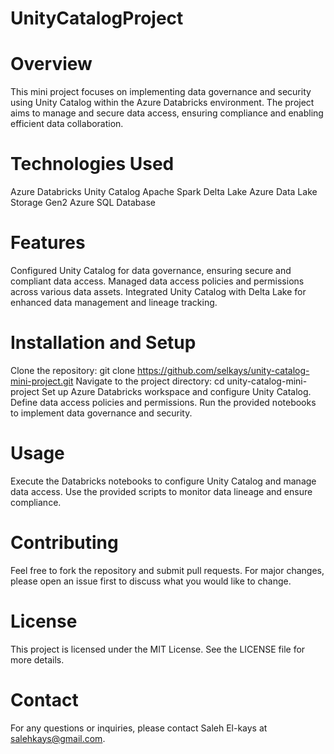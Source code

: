 # UnityCatalogProject
# Overview
This mini project focuses on implementing data governance and security using Unity Catalog within the Azure Databricks environment. The project aims to manage and secure data access, ensuring compliance and enabling efficient data collaboration.

# Technologies Used
Azure Databricks
Unity Catalog
Apache Spark
Delta Lake
Azure Data Lake Storage Gen2
Azure SQL Database
# Features
Configured Unity Catalog for data governance, ensuring secure and compliant data access.
Managed data access policies and permissions across various data assets.
Integrated Unity Catalog with Delta Lake for enhanced data management and lineage tracking.
# Installation and Setup
Clone the repository: git clone https://github.com/selkays/unity-catalog-mini-project.git
Navigate to the project directory: cd unity-catalog-mini-project
Set up Azure Databricks workspace and configure Unity Catalog.
Define data access policies and permissions.
Run the provided notebooks to implement data governance and security.
# Usage
Execute the Databricks notebooks to configure Unity Catalog and manage data access.
Use the provided scripts to monitor data lineage and ensure compliance.
# Contributing
Feel free to fork the repository and submit pull requests. For major changes, please open an issue first to discuss what you would like to change.

# License
This project is licensed under the MIT License. See the LICENSE file for more details.

# Contact
For any questions or inquiries, please contact Saleh El-kays at salehkays@gmail.com.
